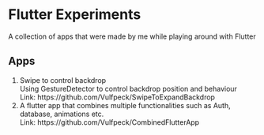 # Flutter Experiments
A collection of apps that were made by me while playing around with Flutter

## Apps
<ol>
  <li> Swipe to control backdrop</li>
  Using GestureDetector to control backdrop position and behaviour<br>
  Link: https://github.com/Vulfpeck/SwipeToExpandBackdrop
  </li>
  <li> A flutter app that combines multiple functionalities such as Auth, database, animations etc.</li>
  Link: https://github.com/Vulfpeck/CombinedFlutterApp
</ol>
